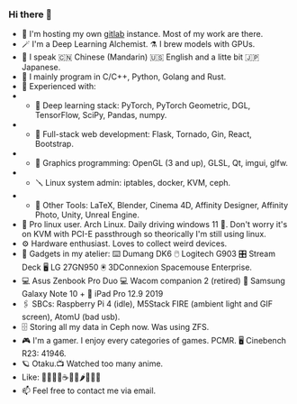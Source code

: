 ### Hi there 👋

- 🔭 I'm hosting my own [gitlab](https://git.sinomo.net/explore) instance. Most of my work are there.
- 🪄 I'm a Deep Learning Alchemist. ⚗️ I brew models with GPUs.
- 💬 I speak 🇨🇳 Chinese (Mandarin) 🇺🇸 English and a litte bit 🇯🇵 Japanese.
- 📜 I mainly program in C/C++, Python, Golang and Rust.
- 🧰 Experienced with:
- - 🤖 Deep learning stack: PyTorch, PyTorch Geometric, DGL, TensorFlow, SciPy, Pandas, numpy.
- - 📰 Full-stack web development: Flask, Tornado, Gin, React, Bootstrap.
- - 👾 Graphics programming: OpenGL (3 and up), GLSL, Qt, imgui, glfw.
- - 🪛 Linux system admin: iptables, docker, KVM, ceph.
- - 📐 Other Tools: LaTeX, Blender, Cinema 4D, Affinity Designer, Affinity Photo, Unity, Unreal Engine.
- 💪 Pro linux user. Arch Linux. Daily driving windows 11 🤪. Don't worry it's on KVM with PCI-E passthrough so theorically I'm still using linux.
- ⚙️ Hardware enthusiast. Loves to collect weird devices.
- 🔫 Gadgets in my atelier: ⌨️ Dumang DK6 🖱️ Logitech G903 🎛️ Stream Deck 🖥️ LG 27GN950 🖲️ 3DConnexion Spacemouse Enterprise.
- 💻️ Asus Zenbook Pro Duo 💻️ Wacom companion 2 (retired) 📱 Samsung Galaxy Note 10 + 📱 iPad Pro 12.9 2019
- 🖇️ SBCs: Raspberry Pi 4 (idle), M5Stack FIRE (ambient light and GIF screen), AtomU (bad usb).
- 🗄️ Storing all my data in Ceph now. Was using ZFS.
- 🎮️ I'm a gamer. I enjoy every categories of games. PCMR. 🖥️ Cinebench R23: 41946.
- 🪐 Otaku.📺️ Watched too many anime.
- Like: 🍰🍮🍨🧋☕️🦞🍖🌶️🍒🍓🥥
- 📫 Feel free to contact me via email.
